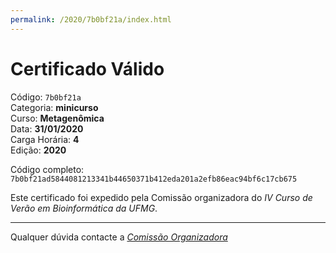 ```yaml
---
permalink: /2020/7b0bf21a/index.html
---
```


# Certificado Válido

Código: `7b0bf21a`<br>
Categoria: **minicurso**<br>
Curso: **Metagenômica**<br>
Data: **31/01/2020**<br>
Carga Horária: **4**<br>
Edição: **2020**<br>


Código completo: `7b0bf21ad5844081213341b44650371b412eda201a2efb86eac94bf6c17cb675`


Este certificado foi expedido pela Comissão organizadora do *IV Curso de Verão em Bioinformática da UFMG*.

----

Qualquer dúvida contacte a [_Comissão Organizadora_](<mailto:cursobioinfoufmg@gmail.com$subject=[Certificados]>)


